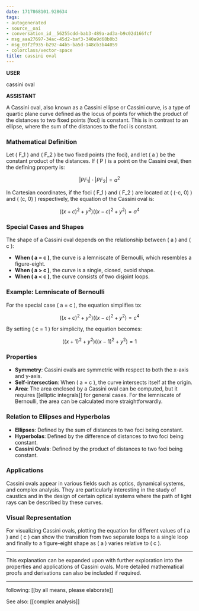 ```yaml
---
date: 1717868101.928634
tags:
- autogenerated
- source__oai
- conversation_id__56255cdd-bab3-489a-ad3a-b9c02d166fcf
- msg_aaa27697-34ac-45d2-baf3-340a9d68b0b3
- msg_03f2f935-b292-44b5-ba5d-148cb3b44059
- colorclass/vector-space
title: cassini oval
---
```


**USER**

cassini oval


**ASSISTANT**

A Cassini oval, also known as a Cassini ellipse or Cassini curve, is a type of quartic plane curve defined as the locus of points for which the product of the distances to two fixed points (foci) is constant. This is in contrast to an ellipse, where the sum of the distances to the foci is constant.

### Mathematical Definition

Let \( F_1 \) and \( F_2 \) be two fixed points (the foci), and let \( a \) be the constant product of the distances. If \( P \) is a point on the Cassini oval, then the defining property is:

$$
|PF_1| \cdot |PF_2| = a^2
$$

In Cartesian coordinates, if the foci \( F_1 \) and \( F_2 \) are located at \( (-c, 0) \) and \( (c, 0) \) respectively, the equation of the Cassini oval is:

$$
\left( (x + c)^2 + y^2 \right) \left( (x - c)^2 + y^2 \right) = a^4
$$

### Special Cases and Shapes

The shape of a Cassini oval depends on the relationship between \( a \) and \( c \):

- **When \( a = c \)**, the curve is a lemniscate of Bernoulli, which resembles a figure-eight.
- **When \( a > c \)**, the curve is a single, closed, ovoid shape.
- **When \( a < c \)**, the curve consists of two disjoint loops.

### Example: Lemniscate of Bernoulli

For the special case \( a = c \), the equation simplifies to:

$$
\left( (x + c)^2 + y^2 \right) \left( (x - c)^2 + y^2 \right) = c^4
$$

By setting \( c = 1 \) for simplicity, the equation becomes:

$$
\left( (x + 1)^2 + y^2 \right) \left( (x - 1)^2 + y^2 \right) = 1
$$

### Properties

- **Symmetry**: Cassini ovals are symmetric with respect to both the x-axis and y-axis.
- **Self-intersection**: When \( a = c \), the curve intersects itself at the origin.
- **Area**: The area enclosed by a Cassini oval can be computed, but it requires [[elliptic integrals]] for general cases. For the lemniscate of Bernoulli, the area can be calculated more straightforwardly.

### Relation to Ellipses and Hyperbolas

- **Ellipses**: Defined by the sum of distances to two foci being constant.
- **Hyperbolas**: Defined by the difference of distances to two foci being constant.
- **Cassini Ovals**: Defined by the product of distances to two foci being constant.

### Applications

Cassini ovals appear in various fields such as optics, dynamical systems, and complex analysis. They are particularly interesting in the study of caustics and in the design of certain optical systems where the path of light rays can be described by these curves.

### Visual Representation

For visualizing Cassini ovals, plotting the equation for different values of \( a \) and \( c \) can show the transition from two separate loops to a single loop and finally to a figure-eight shape as \( a \) varies relative to \( c \).

---

This explanation can be expanded upon with further exploration into the properties and applications of Cassini ovals. More detailed mathematical proofs and derivations can also be included if required.


---


following: [[by all means, please elaborate]]

See also: [[complex analysis]]